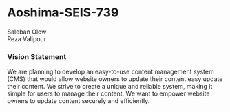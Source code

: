 # Aoshima-SEIS-739
Saleban Olow <br>
Reza Valipour

### Vision Statement

We are planning to develop an easy-to-use content management system (CMS) that would allow website owners to update their content easy update their content. We strive to create a unique and reliable system, making it simple for users to manage their content. We want to empower website owners to update content securely and efficiently. 

